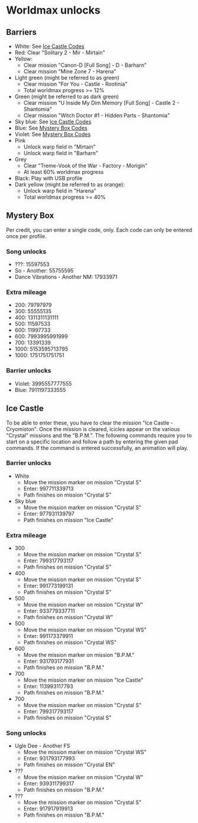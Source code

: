 # Worldmax unlocks
## Barriers
* White: See [Ice Castle Codes](#ice-castle)
* Red: Clear "Solitary 2 - Mir - Mirtain"
* Yellow:
    * Clear mission "Canon-D [Full Song] - D - Barharn"
    * Clear mission "Mine Zone 7 - Harena"
* Light green (might be referred to as green)
    * Clear mission "For You - Castle - Rootinia"
    * Total worldmax progress >= 12%
* Green (might be referred to as dark green)
    * Clear mission "U Inside My Dim Memory [Full Song] - Castle 2 - Shantomia"  
    * Clear mission "Witch Doctor #1 - Hidden Parts - Shantomia"
* Sky blue: See [Ice Castle Codes](#ice-castle)
* Blue: See [Mystery Box Codes](#mystery-box)
* Violet: See [Mystery Box Codes](#mystery-box)
* Pink 
    * Unlock warp field in "Mirtain"
    * Unlock warp field in "Barharn"
* Grey
    * Clear "Treme-Vook of the War - Factory - Morigin"
    * At least 60% worldmax progress
* Black: Play with USB profile
* Dark yellow (might be referred to as orange):
    * Unlock warp field in "Harena"
    * Total worldmax progress >= 40%

## Mystery Box
Per credit, you can enter a single code, only. Each code can only be entered once per profile.

### Song unlocks
* ???: 15597553
* So - Another: 55755595
* Dance Vibrations - Another NM: 17933971

### Extra mileage
* 200: 79797979
* 300: 55555135
* 400: 1311311131111
* 500: 11597533
* 600: 11997733
* 600: 7993995991999
* 700: 13391339
* 1000: 5153595713795
* 1000: 1751751751751

### Barrier unlocks
* Violet: 3995557777555
* Blue: 7911197333555

## Ice Castle
To be able to enter these, you have to clear the mission "Ice Castle - Cryomiston". Once the mission is cleared, icicles appear on the various "Crystal" missions and the "B.P.M.". The following commands require you to start on a specific location and follow a path by entering the given pad commands. If the command is entered successfully, an animation will play.

### Barrier unlocks
* White
    * Move the mission marker on mission "Crystal S"
    * Enter: 997711339713
    * Path finishes on mission "Crystal S"
* Sky blue
    * Move the mission marker on mission "Crystal S"
    * Enter: 977931139797
    * Path finishes on mission "Ice Castle"

### Extra mileage
* 300
    * Move the mission marker on mission "Crystal S"
    * Enter: 799317793117
    * Path finishes on mission "Crystal S"
* 400
    * Move the mission marker on mission "Crystal S"
    * Enter: 991773199131
    * Path finishes on mission "Crystal S"
* 500
    * Move the mission marker on mission "Crystal W"
    * Enter: 933779337711
    * Path finishes on mission "Crystal W"
* 500
    * Move the mission marker on mission "Crystal WS"
    * Enter: 991173379911
    * Path finishes on mission "Crystal WS"
* 600
    * Move the mission marker on mission "B.P.M."
    * Enter: 931793177931
    * Path finishes on mission "B.P.M."
* 700
    * Move the mission marker on mission "Ice Castle"
    * Enter: 113993117793
    * Path finishes on mission "B.P.M."
* 700
    * Move the mission marker on mission "Crystal S"
    * Enter: 799317793117
    * Path finishes on mission "Crystal S"

### Song unlocks
* Ugle Dee - Another FS
    * Move the mission marker on mission "Crystal WS"
    * Enter: 931793177993
    * Path finishes on mission "Crystal EN"
* ???
    * Move the mission marker on mission "Crystal W"
    * Enter: 939311799317
    * Path finishes on mission "B.P.M."
* ???
    * Move the mission marker on mission "Crystal S"
    * Enter: 917917919913
    * Path finishes on mission "B.P.M."
